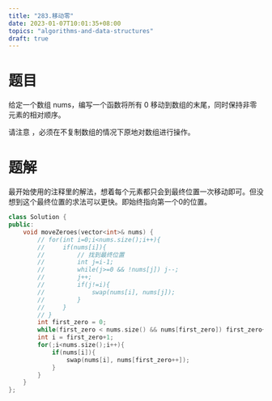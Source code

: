 ```yaml
---
title: "283.移动零"
date: 2023-01-07T10:01:35+08:00
topics: "algorithms-and-data-structures"
draft: true
---
```


# 题目

给定一个数组 nums，编写一个函数将所有 0 移动到数组的末尾，同时保持非零元素的相对顺序。

请注意 ，必须在不复制数组的情况下原地对数组进行操作。

# 题解

最开始使用的注释里的解法，想着每个元素都只会到最终位置一次移动即可。但没想到这个最终位置的求法可以更快。即始终指向第一个0的位置。

```cpp
class Solution {
public:
    void moveZeroes(vector<int>& nums) {
        // for(int i=0;i<nums.size();i++){
        //     if(nums[i]){
        //         // 找到最终位置
        //         int j=i-1;
        //         while(j>=0 && !nums[j]) j--;
        //         j++;
        //         if(j!=i){
        //             swap(nums[i], nums[j]);
        //         }
        //     }
        // }
        int first_zero = 0;
        while(first_zero < nums.size() && nums[first_zero]) first_zero++;
        int i = first_zero+1;
        for(;i<nums.size();i++){
            if(nums[i]){
                swap(nums[i], nums[first_zero++]);
            }
        }
    }
};
```
